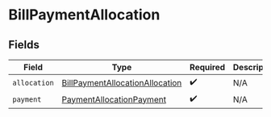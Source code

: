 # BillPaymentAllocation


## Fields

| Field                                                                                     | Type                                                                                      | Required                                                                                  | Description                                                                               |
| ----------------------------------------------------------------------------------------- | ----------------------------------------------------------------------------------------- | ----------------------------------------------------------------------------------------- | ----------------------------------------------------------------------------------------- |
| `allocation`                                                                              | [BillPaymentAllocationAllocation](../../models/shared/billpaymentallocationallocation.md) | :heavy_check_mark:                                                                        | N/A                                                                                       |
| `payment`                                                                                 | [PaymentAllocationPayment](../../models/shared/paymentallocationpayment.md)               | :heavy_check_mark:                                                                        | N/A                                                                                       |